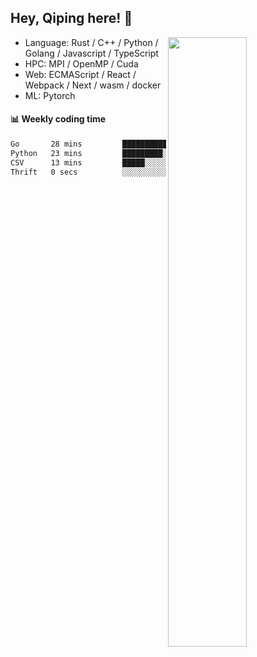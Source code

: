 

## Hey, Qiping here! :wave:

[<img align="right" width="50%" src="https://github-readme-stats.vercel.app/api?username=ppppqp&theme=dark&show_icons=true">](https://metrics.lecoq.io/ppppqp?template=classic)



-   Language: Rust / C++ / Python / Golang / Javascript / TypeScript
-   HPC: MPI / OpenMP / Cuda
-   Web: ECMAScript / React / Webpack / Next / wasm / docker
-   ML: Pytorch



#### :bar_chart: Weekly coding time

<!--START_SECTION:waka-->

```txt
Go       28 mins         ██████████▓░░░░░░░░░░░░░░   43.02 %
Python   23 mins         █████████░░░░░░░░░░░░░░░░   36.46 %
CSV      13 mins         █████░░░░░░░░░░░░░░░░░░░░   20.35 %
Thrift   0 secs          ░░░░░░░░░░░░░░░░░░░░░░░░░   00.17 %
```

<!--END_SECTION:waka-->
